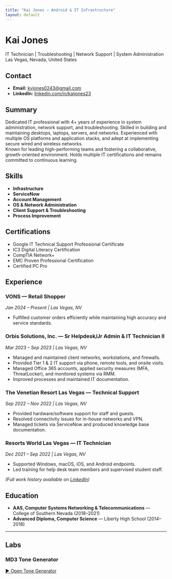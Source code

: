 ```yaml
---
title: "Kai Jones — Android & IT Infrastructure"
layout: default
---
```


# Kai Jones

IT Technician | Troubleshooting | Network Support | System Administration  
Las Vegas, Nevada, United States

## Contact

- **Email:** [kvjones0243@gmail.com](mailto:kvjones0243@gmail.com)  
- **LinkedIn:** [linkedin.com/in/kaijones23](https://www.linkedin.com/in/kaijones23)

## Summary

Dedicated IT professional with 4+ years of experience in system administration, network support, and troubleshooting. Skilled in building and maintaining desktops, laptops, servers, and networks. Experienced with multiple OS platforms and application stacks, and adept at implementing secure wired and wireless networks.  
Known for leading high-performing teams and fostering a collaborative, growth-oriented environment. Holds multiple IT certifications and remains committed to continuous learning.

## Skills

- **Infrastructure**
- **ServiceNow**
- **Account Management**
- **OS & Network Administration**
- **Client Support & Troubleshooting**
- **Process Improvement**

## Certifications

- Google IT Technical Support Professional Certificate  
- IC3 Digital Literacy Certification  
- CompTIA Network+  
- EMC Proven Professional Certification  
- Certified PC Pro  

## Experience

### **VONS** — Retail Shopper  

*Jan 2024 – Present | Las Vegas, NV*  

- Fulfilled customer orders efficiently while maintaining high accuracy and service standards.

### **Orbis Solutions, Inc.** — Sr Helpdesk/Jr Admin & IT Technician II  

*Mar 2023 – Sep 2023 | Las Vegas, NV*  

- Managed and maintained client networks, workstations, and firewalls.  
- Provided Tier 1 & 2 IT support via phone, remote tools, and onsite visits.  
- Managed Office 365 accounts, applied security measures (MFA, ThreatLocker), and monitored systems via RMM.  
- Improved processes and maintained IT documentation.

### **The Venetian Resort Las Vegas** — Technical Support  

*Sep 2022 – Nov 2022 | Las Vegas, NV*  

- Provided hardware/software support for staff and guests.  
- Resolved connectivity issues for in-house networks and VPN.  
- Managed tickets via ServiceNow and produced knowledge base documentation.

### **Resorts World Las Vegas** — IT Technician  

*Dec 2021 – Sep 2022 | Las Vegas, NV*  

- Supported Windows, macOS, iOS, and Android endpoints.  
- Led training for help desk team members and supervised student staff.

*(Full work history available on [LinkedIn](https://www.linkedin.com/in/kaijones23))*

## Education

- **AAS, Computer Systems Networking & Telecommunications** — College of Southern Nevada (2018–2021)  
- **Advanced Diploma, Computer Science** — Liberty High School (2014–2018)

---

## Labs

### MD3 Tone Generator

[▶ Open Tone Generator](/tone.html)
